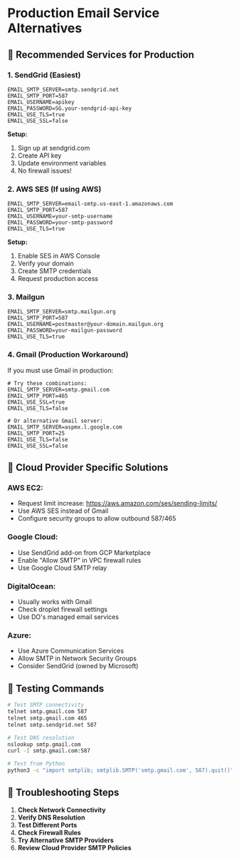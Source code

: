 # Production Email Service Alternatives

## 🚀 **Recommended Services for Production**

### **1. SendGrid (Easiest)**
```env
EMAIL_SMTP_SERVER=smtp.sendgrid.net
EMAIL_SMTP_PORT=587
EMAIL_USERNAME=apikey
EMAIL_PASSWORD=SG.your-sendgrid-api-key
EMAIL_USE_TLS=true
EMAIL_USE_SSL=false
```

**Setup:**
1. Sign up at sendgrid.com
2. Create API key
3. Update environment variables
4. No firewall issues!

### **2. AWS SES (If using AWS)**
```env
EMAIL_SMTP_SERVER=email-smtp.us-east-1.amazonaws.com
EMAIL_SMTP_PORT=587
EMAIL_USERNAME=your-smtp-username
EMAIL_PASSWORD=your-smtp-password
EMAIL_USE_TLS=true
```

**Setup:**
1. Enable SES in AWS Console
2. Verify your domain
3. Create SMTP credentials
4. Request production access

### **3. Mailgun**
```env
EMAIL_SMTP_SERVER=smtp.mailgun.org
EMAIL_SMTP_PORT=587
EMAIL_USERNAME=postmaster@your-domain.mailgun.org
EMAIL_PASSWORD=your-mailgun-password
EMAIL_USE_TLS=true
```

### **4. Gmail (Production Workaround)**
If you must use Gmail in production:

```env
# Try these combinations:
EMAIL_SMTP_SERVER=smtp.gmail.com
EMAIL_SMTP_PORT=465
EMAIL_USE_SSL=true
EMAIL_USE_TLS=false

# Or alternative Gmail server:
EMAIL_SMTP_SERVER=aspmx.l.google.com
EMAIL_SMTP_PORT=25
EMAIL_USE_TLS=false
EMAIL_USE_SSL=false
```

## 🔧 **Cloud Provider Specific Solutions**

### **AWS EC2:**
- Request limit increase: https://aws.amazon.com/ses/sending-limits/
- Use AWS SES instead of Gmail
- Configure security groups to allow outbound 587/465

### **Google Cloud:**
- Use SendGrid add-on from GCP Marketplace
- Enable "Allow SMTP" in VPC firewall rules
- Use Google Cloud SMTP relay

### **DigitalOcean:**
- Usually works with Gmail
- Check droplet firewall settings
- Use DO's managed email services

### **Azure:**
- Use Azure Communication Services
- Allow SMTP in Network Security Groups
- Consider SendGrid (owned by Microsoft)

## 🧪 **Testing Commands**

```bash
# Test SMTP connectivity
telnet smtp.gmail.com 587
telnet smtp.gmail.com 465
telnet smtp.sendgrid.net 587

# Test DNS resolution
nslookup smtp.gmail.com
curl -I smtp.gmail.com:587

# Test from Python
python3 -c "import smtplib; smtplib.SMTP('smtp.gmail.com', 587).quit()"
```

## 🚨 **Troubleshooting Steps**

1. **Check Network Connectivity**
2. **Verify DNS Resolution**
3. **Test Different Ports**
4. **Check Firewall Rules**
5. **Try Alternative SMTP Providers**
6. **Review Cloud Provider SMTP Policies** 